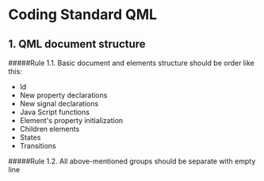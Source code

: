 # Coding Standard QML

## 1. QML document structure

#####Rule 1.1. Basic document and elements structure should be order like this:
* Id
* New property declarations
* New signal declarations
* Java Script functions
* Element's property initialization
* Children elements
* States
* Transitions

#####Rule 1.2. All above-mentioned groups should be separate with empty line

``` qml
```

